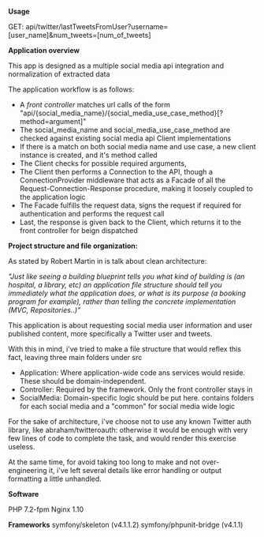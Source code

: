 **Usage**

GET: api/twitter/lastTweetsFromUser?username=[user_name]&num_tweets=[num_of_tweets]


**Application overview**

This app is designed as a multiple social media api integration and normalization of extracted data

The application workflow is as follows:
 * A _front controller_ matches url calls of the form "api/{social_media_name}/{social_media_use_case_method}[?method=argument]"
 * The social_media_name and social_media_use_case_method are checked against existing social media api Client implementations
 * If there is a match on both social media name and use case, a new client instance is created, and it's method called
 * The Client checks for possible required arguments, 
 * The Client then performs a Connection to the API, though a ConnectionProvider middleware that acts as a Facade
 of all the Request-Connection-Response procedure, making it loosely coupled to the application logic
 * The Facade fulfills the request data, signs the request if required for authentication and performs the request call
 * Last, the response is given back to the Client, which returns it to the front controller for beign dispatched 
 

**Project structure and file organization:**

As stated by Robert Martin in is talk about clean architecture:

_"Just like seeing a building blueprint tells you what kind of building is (an
 hospital, a library, etc) an application file structure should tell you immediately
 what the application does, or what is its purpose (a booking program for example), 
 rather than telling the concrete implementation (MVC, Repositories..)"_

This application is about requesting social media user information and user published content,
more specifically a Twitter user and tweets.

With this in mind, i've tried to make a file structure that would reflex this fact, leaving three main folders under src
 
 * Application: Where application-wide code ans services would reside. These should be domain-independent.
 * Controller:  Required by the framework. Only the front controller stays in
 * SocialMedia: Domain-specific logic should be put here. contains folders for each social media
                and a "common" for social media wide logic   

For the sake of architecture, i've choose not to use any known Twitter auth library, like
abraham/twitteroauth: otherwise it would be enough with very few lines of code to complete the task, and would render 
this exercise useless.

At the same time, for avoid taking too long to make and not over-engineering it, 
i've left several details like error handling or output formatting a little unhandled.


**Software** 

PHP 7.2-fpm
Nginx 1.10


**Frameworks**
symfony/skeleton (v4.1.1.2)
symfony/phpunit-bridge (v4.1.1)

